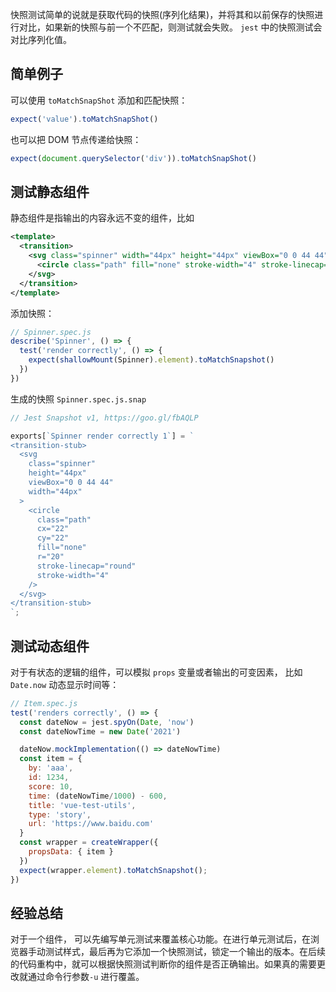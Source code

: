 快照测试简单的说就是获取代码的快照(序列化结果)，并将其和以前保存的快照进行对比，如果新的快照与前一个不匹配，则测试就会失败。 `jest` 中的快照测试会对比序列化值。

## 简单例子

可以使用 `toMatchSnapShot` 添加和匹配快照：

```js
expect('value').toMatchSnapShot()
```

也可以把 DOM 节点传递给快照：

```js
expect(document.querySelector('div')).toMatchSnapShot()
```

## 测试静态组件

静态组件是指输出的内容永远不变的组件，比如

```xml
<template>
  <transition>
    <svg class="spinner" width="44px" height="44px" viewBox="0 0 44 44">
      <circle class="path" fill="none" stroke-width="4" stroke-linecap="round" cx="22" cy="22" r="20"></circle>
    </svg>
  </transition>
</template>
```

添加快照：

```js
// Spinner.spec.js
describe('Spinner', () => {
  test('render correctly', () => {
    expect(shallowMount(Spinner).element).toMatchSnapshot()
  })
})
```

生成的快照 `Spinner.spec.js.snap`

```js
// Jest Snapshot v1, https://goo.gl/fbAQLP

exports[`Spinner render correctly 1`] = `
<transition-stub>
  <svg
    class="spinner"
    height="44px"
    viewBox="0 0 44 44"
    width="44px"
  >
    <circle
      class="path"
      cx="22"
      cy="22"
      fill="none"
      r="20"
      stroke-linecap="round"
      stroke-width="4"
    />
  </svg>
</transition-stub>
`;
```

## 测试动态组件

对于有状态的逻辑的组件，可以模拟 `props` 变量或者输出的可变因素， 比如 `Date.now` 动态显示时间等：

```js
// Item.spec.js
test('renders correctly', () => {
  const dateNow = jest.spyOn(Date, 'now')
  const dateNowTime = new Date('2021')

  dateNow.mockImplementation(() => dateNowTime)
  const item = {
    by: 'aaa',
    id: 1234,
    score: 10,
    time: (dateNowTime/1000) - 600,
    title: 'vue-test-utils',
    type: 'story',
    url: 'https://www.baidu.com'
  }
  const wrapper = createWrapper({
    propsData: { item }
  })
  expect(wrapper.element).toMatchSnapshot();
})
```

## 经验总结

对于一个组件， 可以先编写单元测试来覆盖核心功能。在进行单元测试后，在浏览器手动测试样式，最后再为它添加一个快照测试，锁定一个输出的版本。在后续的代码重构中，就可以根据快照测试判断你的组件是否正确输出。如果真的需要更改就通过命令行参数`-u` 进行覆盖。